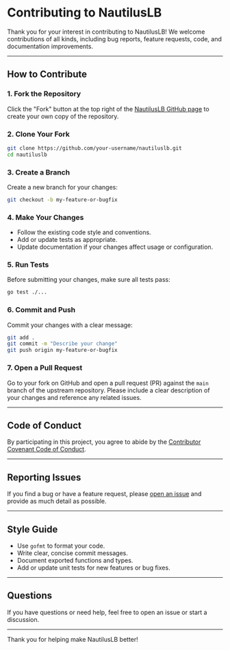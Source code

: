 # Contributing to NautilusLB

Thank you for your interest in contributing to NautilusLB! We welcome contributions of all kinds, including bug reports, feature requests, code, and documentation improvements.

---

## How to Contribute

### 1. Fork the Repository

Click the "Fork" button at the top right of the [NautilusLB GitHub page](https://github.com/cloudresty/nautiluslb) to create your own copy of the repository.

### 2. Clone Your Fork

```bash
git clone https://github.com/your-username/nautiluslb.git
cd nautiluslb
```

### 3. Create a Branch

Create a new branch for your changes:

```bash
git checkout -b my-feature-or-bugfix
```

### 4. Make Your Changes

- Follow the existing code style and conventions.
- Add or update tests as appropriate.
- Update documentation if your changes affect usage or configuration.

### 5. Run Tests

Before submitting your changes, make sure all tests pass:

```bash
go test ./...
```

### 6. Commit and Push

Commit your changes with a clear message:

```bash
git add .
git commit -m "Describe your change"
git push origin my-feature-or-bugfix
```

### 7. Open a Pull Request

Go to your fork on GitHub and open a pull request (PR) against the `main` branch of the upstream repository. Please include a clear description of your changes and reference any related issues.

---

## Code of Conduct

By participating in this project, you agree to abide by the [Contributor Covenant Code of Conduct](https://www.contributor-covenant.org/version/2/0/code_of_conduct/).

---

## Reporting Issues

If you find a bug or have a feature request, please [open an issue](https://github.com/cloudresty/nautiluslb/issues) and provide as much detail as possible.

---

## Style Guide

- Use `gofmt` to format your code.
- Write clear, concise commit messages.
- Document exported functions and types.
- Add or update unit tests for new features or bug fixes.

---

## Questions

If you have questions or need help, feel free to open an issue or start a discussion.

---

Thank you for helping make NautilusLB better!
